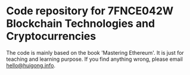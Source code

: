 # Code repository for 7FNCE042W Blockchain Technologies and Cryptocurrencies
The code is mainly based on the book 'Mastering Ethereum'. It is just for teaching and learning purpose.
If you find anything wrong, please email hello@huigong.info.
